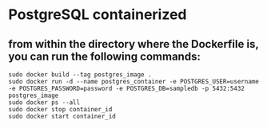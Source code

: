 # PostgreSQL containerized

## from within the directory where the Dockerfile is, you can run the following commands:

```
sudo docker build --tag postgres_image .
sudo docker run -d --name postgres_container -e POSTGRES_USER=username -e POSTGRES_PASSWORD=password -e POSTGRES_DB=sampledb -p 5432:5432 postgres_image
sudo docker ps --all
sudo docker stop container_id
sudo docker start container_id
```
